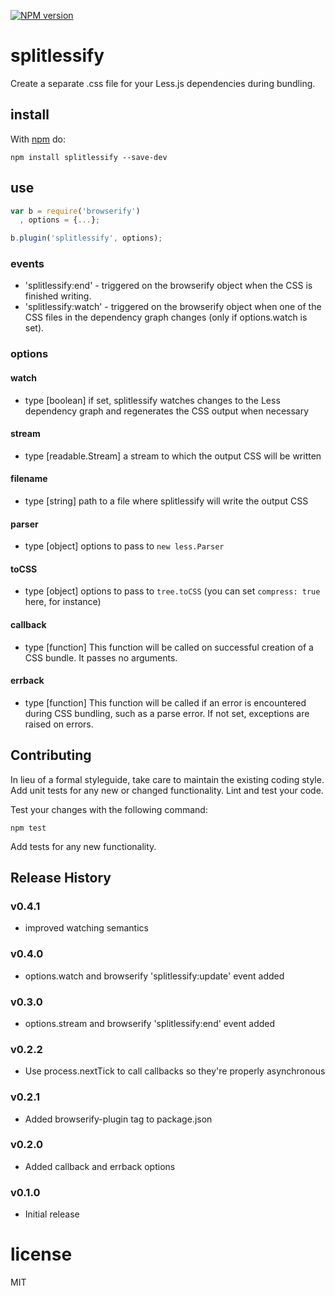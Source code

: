 [![NPM version](https://badge.fury.io/js/splitlessify.png)](http://badge.fury.io/js/splitlessify)

# splitlessify

Create a separate .css file for your Less.js dependencies during bundling.

## install

With [npm](http://npmjs.org) do:

```
npm install splitlessify --save-dev
```

## use

```js
var b = require('browserify')
  , options = {...};

b.plugin('splitlessify', options);
```

### events
  - 'splitlessify:end' - triggered on the browserify object when the CSS is finished writing.
  - 'splitlessify:watch' - triggered on the browserify object when one of the CSS files in the dependency graph changes (only if options.watch is set).

### options

#### watch
 - type [boolean] if set, splitlessify watches changes to the Less dependency graph and regenerates the CSS output when necessary 

#### stream
 - type [readable.Stream] a stream to which the output CSS will be written

#### filename
 - type [string] path to a file where splitlessify will write the output CSS

#### parser
 - type [object] options to pass to ```new less.Parser```

#### toCSS
 - type [object] options to pass to ```tree.toCSS``` (you can set ```compress: true``` here, for instance)

#### callback
 - type [function] This function will be called on successful creation of a CSS bundle. It passes no arguments.

#### errback
 - type [function] This function will be called if an error is encountered during CSS bundling, such as a parse error. If not set, exceptions are raised on errors.

## Contributing
In lieu of a formal styleguide, take care to maintain the existing coding style. Add unit tests for any new or changed functionality. Lint and test your code.

Test your changes with the following command:

```
npm test
```

Add tests for any new functionality.

## Release History

### v0.4.1
  - improved watching semantics

### v0.4.0
  - options.watch and browserify 'splitlessify:update' event added

### v0.3.0
  - options.stream and browserify 'splitlessify:end' event added

### v0.2.2
  - Use process.nextTick to call callbacks so they're properly asynchronous

### v0.2.1
  - Added browserify-plugin tag to package.json

### v0.2.0
  - Added callback and errback options

### v0.1.0
  - Initial release

# license

MIT
